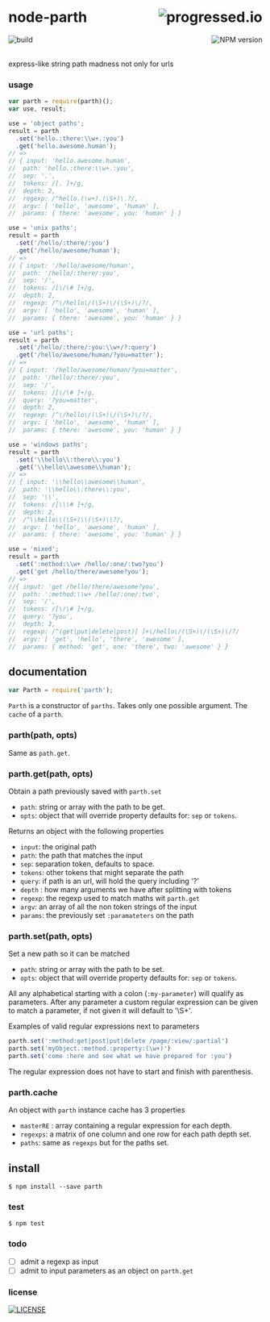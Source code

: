 # node-parth [<img alt="progressed.io" src="http://progressed.io/bar/65" align="right"/>](https://github.com/fehmicansaglam/progressed.io)

[<img alt="build" src="http://img.shields.io/travis/stringparser/node-parth/master.svg?style=flat-square" align="left"/>](https://travis-ci.org/stringparser/node-parth/builds)
[<img alt="NPM version" src="http://img.shields.io/npm/v/parth.svg?style=flat-square" align="right"/>](http://www.npmjs.org/package/parth)
<br><br>

express-like string path madness not only for urls

### usage

```js
var parth = require(parth)();
var use, result;

use = 'object paths';
result = parth
  .set('hello.:there:\\w+.:you')
  .get('hello.awesome.human');
// =>
// { input: 'hello.awesome.human',
//  path: 'hello.:there:\\w+.:you',
//  sep: '.',
//  tokens: /[. ]+/g,
//  depth: 2,
//  regexp: /^hello.(\w+).(\S+)\.?/,
//  argv: [ 'hello', 'awesome', 'human' ],
//  params: { there: 'awesome', you: 'human' } }

use = 'unix paths';
result = parth
  .set('/hello/:there/:you')
  .get('/hello/awesome/human');
// =>
// { input: '/hello/awesome/human',
//  path: '/hello/:there/:you',
//  sep: '/',
//  tokens: /[\/\# ]+/g,
//  depth: 2,
//  regexp: /^\/hello\/(\S+)\/(\S+)\/?/,
//  argv: [ 'hello', 'awesome', 'human' ],
//  params: { there: 'awesome', you: 'human' } }

use = 'url paths';
result = parth
  .set('/hello/:there/:you:\\w+/?:query')
  .get('/hello/awesome/human/?you=matter');
// =>
// { input: '/hello/awesome/human/?you=matter',
//  path: '/hello/:there/:you',
//  sep: '/',
//  tokens: /[\/\# ]+/g,
//  query: '?you=matter',
//  depth: 2,
//  regexp: /^\/hello\/(\S+)\/(\S+)\/?/,
//  argv: [ 'hello', 'awesome', 'human' ],
//  params: { there: 'awesome', you: 'human' } }

use = 'windows paths';
result = parth
  .set('\\hello\\:there\\:you')
  .get('\\hello\\awesome\\human');
// =>
// { input: '\\hello\\awesome\\human',
//  path: '\\hello\\:there\\:you',
//  sep: '\\',
//  tokens: /[\\\# ]+/g,
//  depth: 2,
//  /^\\hello\\(\S+)\\(\S+)\\?/,
//  argv: [ 'hello', 'awesome', 'human' ],
//  params: { there: 'awesome', you: 'human' } }

use = 'mixed';
result = parth
  .set(':method:\\w+ /hello/:one/:two?you')
  .get('get /hello/there/awesome?you');
// =>
//{ input: 'get /hello/there/awesome?you',
//  path: ':method:\\w+ /hello/:one/:two',
//  sep: '/',
//  tokens: /[\/\# ]+/g,
//  query: '?you',
//  depth: 3,
//  regexp: /^(get|put|delete|post)[ ]+\/hello\/(\S+)\/(\S+)\/?/
//  argv: [ 'get', 'hello', 'there', 'awesome' ],
//  params: { method: 'get', one: 'there', two: 'awesome' } }


```

## documentation

````js
var Parth = require('parth');
````

`Parth` is a constructor of `parths`. Takes only one possible argument.
The `cache` of a `parth`.

### parth(path, opts)

 Same as `path.get`.

### parth.get(path, opts)

Obtain a path previously saved with `parth.set`

- `path`: string or array with the path to be get.
- `opts`: object that will override property defaults for: `sep` or `tokens`.

Returns an object with the following properties

- `input`: the original path
- `path`: the path that matches the input
- `sep`: separation token, defaults to space.
- `tokens`: other tokens that might separate the path
- `query`: if path is an url, will hold the query including '?'
- `depth` : how many arguments we have after splitting with tokens
- `regexp`: the regexp used to match maths wit `parth.get`
- `argv`: an array of all the non token strings of the input
- `params`: the previously set `:paramateters` on the path

### parth.set(path, opts)

Set a new path so it can be matched

- `path`: string or array with the path to be set.
- `opts`: object that will override property defaults for: `sep` or `tokens`.

All any alphabetical starting with a colon (`:my-parameter`) will qualify as parameters. After any parameter a custom regular expression can be given to match a parameter, if not given it will default to '\S+'.

Examples of valid regular expressions next to parameters
```js
parth.set(':method:get|post|put|delete /page/:view/:partial')
parth.set('myObject.:method.:property:(\w+)')
parth.set('come :here and see what we have prepared for :you')
```

The regular expression does not have to start and finish with parenthesis.

### parth.cache

An object with `parth` instance cache has 3 properties

 - `masterRE` : array containing a regular expression for each depth.
 - `regexps`: a matrix of one column and one row for each path depth set.
 - `paths`: same as `regexps` but for the paths set.

## install

    $ npm install --save parth

### test

    $ npm test

### todo

 - [ ] admit a regexp as input
 - [ ] admit to input parameters as an object on `parth.get`

### license

[<img alt="LICENSE" src="http://img.shields.io/npm/l/parth.svg?style=flat-square"/>](http://opensource.org/licenses/MIT)
